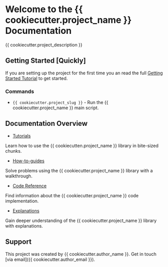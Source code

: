 # Welcome to the {{ cookiecutter.project_name }} Documentation

{{ cookiecutter.project_description }}

## Getting Started [Quickly]

If you are setting up the project for the first time you an read the full [Getting Started Tutorial](tutorial/getting-started.md) to get started.

### Commands

* `{{ cookiecutter.project_slug }}` - Run the {{ cookiecutter.project_name }} main script.

## Documentation Overview

* [Tutorials](tutorial/index.md)

Learn how to use the {{ cookiecutten.project_name }} library in bite-sized chunks.

* [How-to-guides](how-to-guide/index.md)

Solve problems using the {{ cookiecutter.project_name }} library with a walkthrough.

* [Code Reference](reference/README.md)

Find information about the {{ cookiecutter.project_name }} code implementation.

* [Explanations](explanation/index.md)

Gain deeper understanding of the {{ cookiecutter.project_name }} library with explanations.

## Support

This project was created by {{ cookiecutter.author_name }}. Get in touch [via email]({{ cookiecutter.author_email }}).
